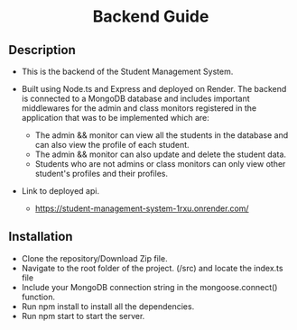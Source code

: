 <h1 align="center">Backend Guide</h1>

<h2>Description</h2>

- This is the backend of the Student Management System.
- Built using Node.ts and Express and deployed on Render. The backend is connected to a MongoDB database and includes
  important middlewares for the admin and class monitors registered in the application that was to be implemented which are: 
  - The admin && monitor can view all the students in the database and can also view the profile of each student. 
  - The admin && monitor can also update and delete the student data.
  - Students who are not admins or class monitors can only view other student's profiles and their profiles.

- Link to deployed api.
  - <a href="https://student-management-system-1rxu.onrender.com/">https://student-management-system-1rxu.onrender.com/</a>

<h2>Installation</h2>

- Clone the repository/Download Zip file.
- Navigate to the root folder of the project. (/src) and locate the index.ts file
- Include your MongoDB connection string in the mongoose.connect() function.
- Run npm install to install all the dependencies.
- Run npm start to start the server.